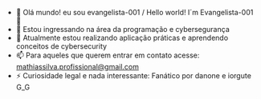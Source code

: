 - 👋 Olá mundo! eu sou evangelista-001 / Hello world! I´m Evangelista-001👋
- 👀 Estou ingressando na área da programação e cybersegurança
- 🌱 Atualmente estou realizando aplicação práticas e aprendendo conceitos de cybersecurity
- 📫 Para aqueles que querem entrar em contato acesse: mathiassilva.profissional@gmail.com
- ⚡ Curiosidade legal e nada interessante: Fanático por danone e iorgute G_G
<!---
Evangelista-001/Evangelista-001 is a ✨ special ✨ repository because its `README.md` (this file) appears on your GitHub profile.
You can click the Preview link to take a look at your changes.
--->
